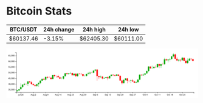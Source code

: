 # Bitcoin Stats

BTC/USDT|24h change|24h high|24h low|
|---|---|---|---|
|$60137.46|-3.15%|$62405.30|$60111.00|

<img src="./chart.svg">

